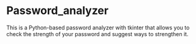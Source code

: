 # Password_analyzer
This is a Python-based password analyzer with tkinter that allows you to check the strength of your password and suggest ways to strengthen it.
